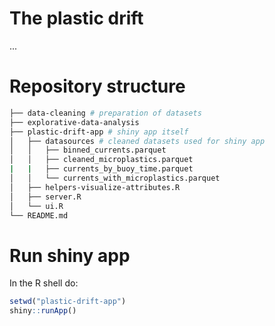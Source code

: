 # The plastic drift

...

# Repository structure

```sh
├── data-cleaning # preparation of datasets
├── explorative-data-analysis
├── plastic-drift-app # shiny app itself
│   ├── datasources # cleaned datasets used for shiny app
│   │   ├── binned_currents.parquet
│   │   ├── cleaned_microplastics.parquet
|   |   ├── currents_by_buoy_time.parquet
│   │   └── currents_with_microplastics.parquet
│   ├── helpers-visualize-attributes.R
│   ├── server.R
│   └── ui.R
└── README.md
```

# Run shiny app

In the R shell do:

```r
setwd("plastic-drift-app")
shiny::runApp()
```
